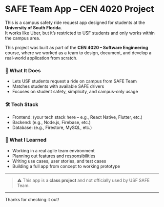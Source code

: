 # SAFE Team App – CEN 4020 Project

This is a campus safety ride request app designed for students at the **University of South Florida**.  
It works like Uber, but it’s restricted to USF students and only works within the campus area.

This project was built as part of the **CEN 4020 – Software Engineering** course, where we worked as a team to design, document, and develop a real-world application from scratch.

### 📱 What It Does

- Lets USF students request a ride on campus from SAFE Team
- Matches students with available SAFE drivers
- Focuses on student safety, simplicity, and campus-only usage

### 🛠️ Tech Stack

- Frontend: (your tech stack here – e.g., React Native, Flutter, etc.)
- Backend: (e.g., Node.js, Firebase, etc.)
- Database: (e.g., Firestore, MySQL, etc.)

### 🧠 What I Learned

- Working in a real agile team environment
- Planning out features and responsibilities
- Writing use cases, user stories, and test cases
- Building a full app from concept to working prototype

---

> ⚠️ This app is a **class project** and not officially used by USF SAFE Team.

---

Thanks for checking it out!
